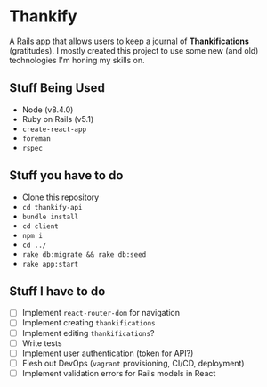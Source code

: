 # Thankify

A Rails app that allows users to keep a journal of **Thankifications** (gratitudes). I mostly created this project to use some new (and old) technologies I'm honing my skills on.


## Stuff Being Used

* Node (v8.4.0)
* Ruby on Rails (v5.1)
* `create-react-app`
* `foreman`
* `rspec`

## Stuff you have to do

* Clone this repository
* `cd thankify-api`
* `bundle install`
* `cd client`
* `npm i`
* `cd ../`
* `rake db:migrate && rake db:seed`
* `rake app:start`

## Stuff I have to do

* [ ] Implement `react-router-dom` for navigation
* [ ] Implement creating `thankifications`
* [ ] Implement editing `thankifications`?
* [ ] Write tests
* [ ] Implement user authentication (token for API?)
* [ ] Flesh out DevOps (`vagrant` provisioning, CI/CD, deployment)
* [ ] Implement validation errors for Rails models in React